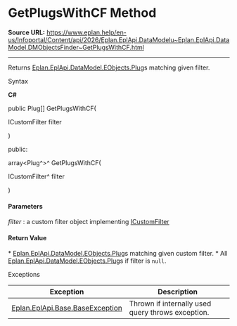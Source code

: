 # GetPlugsWithCF Method

**Source URL:** https://www.eplan.help/en-us/Infoportal/Content/api/2026/Eplan.EplApi.DataModelu~Eplan.EplApi.DataModel.DMObjectsFinder~GetPlugsWithCF.html

---

Returns [Eplan.EplApi.DataModel.EObjects.Plug](Eplan.EplApi.DataModelu~Eplan.EplApi.DataModel.EObjects.Plug.html)s matching given filter.

Syntax

**C#**



public Plug[] GetPlugsWithCF( 

   ICustomFilter filter

)

public:

array<Plug^>^ GetPlugsWithCF( 

   ICustomFilter^ filter

)


#### Parameters

*filter*
:   a custom filter object implementing [ICustomFilter](Eplan.EplApi.DataModelu~Eplan.EplApi.DataModel.ICustomFilter.html)

#### Return Value

\* [Eplan.EplApi.DataModel.EObjects.Plug](Eplan.EplApi.DataModelu~Eplan.EplApi.DataModel.EObjects.Plug.html)s matching given custom filter. \* All [Eplan.EplApi.DataModel.EObjects.Plug](Eplan.EplApi.DataModelu~Eplan.EplApi.DataModel.EObjects.Plug.html)s if filter is `null`.

Exceptions

| Exception | Description |
| --- | --- |
| [Eplan.EplApi.Base.BaseException](Eplan.EplApi.Baseu~Eplan.EplApi.Base.BaseException.html) | Thrown if internally used query throws exception. |
